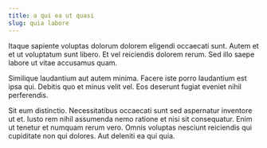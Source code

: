```yaml
---
title: a qui ea ut quasi
slug: quia labore
---
```


Itaque sapiente voluptas dolorum dolorem eligendi occaecati sunt. Autem et et ut voluptatum sunt libero. Et vel reiciendis dolorem rerum. Sed illo saepe labore ut vitae accusamus quam.

Similique laudantium aut autem minima. Facere iste porro laudantium est ipsa qui. Debitis quo et minus velit vel. Eos deserunt fugiat eveniet nihil perferendis.

Sit eum distinctio. Necessitatibus occaecati sunt sed aspernatur inventore ut et. Iusto rem nihil assumenda nemo ratione et nisi sit consequatur. Enim ut tenetur et numquam rerum vero. Omnis voluptas nesciunt reiciendis qui cupiditate non qui dolores. Aut deleniti ea qui quia.
